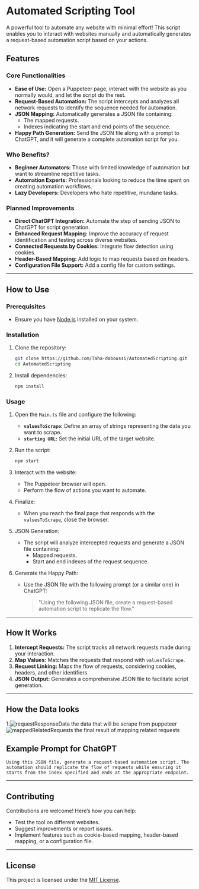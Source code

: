 # Automated Scripting Tool

A powerful tool to automate any website with minimal effort! This script enables you to interact with websites manually and automatically generates a request-based automation script based on your actions.

## Features

### Core Functionalities
- **Ease of Use:** Open a Puppeteer page, interact with the website as you normally would, and let the script do the rest.
- **Request-Based Automation:** The script intercepts and analyzes all network requests to identify the sequence needed for automation.
- **JSON Mapping:** Automatically generates a JSON file containing:
  - The mapped requests.
  - Indexes indicating the start and end points of the sequence.
- **Happy Path Generation:** Send the JSON file along with a prompt to ChatGPT, and it will generate a complete automation script for you.

### Who Benefits?
- **Beginner Automators:** Those with limited knowledge of automation but want to streamline repetitive tasks.
- **Automation Experts:** Professionals looking to reduce the time spent on creating automation workflows.
- **Lazy Developers:** Developers who hate repetitive, mundane tasks.

### Planned Improvements
- **Direct ChatGPT Integration:** Automate the step of sending JSON to ChatGPT for script generation.
- **Enhanced Request Mapping:** Improve the accuracy of request identification and testing across diverse websites.
- **Connected Requests by Cookies:** Integrate flow detection using cookies.
- **Header-Based Mapping:** Add logic to map requests based on headers.
- **Configuration File Support:** Add a config file for custom settings.

---

## How to Use

### Prerequisites
- Ensure you have [Node.js](https://nodejs.org/) installed on your system.

### Installation

1. Clone the repository:
   ```bash
   git clone https://github.com/Taha-daboussi/AutomatedScripting.git
   cd AutomatedScripting
   ```

2. Install dependencies:
   ```bash
   npm install
   ```

### Usage

1. Open the `Main.ts` file and configure the following:
   - **`valuesToScrape`:** Define an array of strings representing the data you want to scrape.
   - **`starting URL`:** Set the initial URL of the target website.

2. Run the script:
   ```bash
   npm start
   ```

3. Interact with the website:
   - The Puppeteer browser will open.
   - Perform the flow of actions you want to automate.

4. Finalize:
   - When you reach the final page that responds with the `valuesToScrape`, close the browser.

5. JSON Generation:
   - The script will analyze intercepted requests and generate a JSON file containing:
     - Mapped requests.
     - Start and end indexes of the request sequence.

6. Generate the Happy Path:
   - Use the JSON file with the following prompt (or a similar one) in ChatGPT:
     > "Using the following JSON file, create a request-based automation script to replicate the flow."

---

## How It Works


1. **Intercept Requests:** The script tracks all network requests made during your interaction.
2. **Map Values:** Matches the requests that respond with `valuesToScrape`.
3. **Request Linking:** Maps the flow of requests, considering cookies, headers, and other identifiers.
4. **JSON Output:** Generates a comprehensive JSON file to facilitate script generation.

---
## How the Data looks

1.![requestResponseData](https://github.com/user-attachments/assets/0e8a28a2-dc25-492b-bc58-b33a4d9a2e42) the data that will be scrape from puppeteer
![mappedRelatedRequests](https://github.com/user-attachments/assets/44d887bb-fc7a-4def-a68d-99300a977a1e) the final result of mapping related requests

## Example Prompt for ChatGPT

```plaintext
Using this JSON file, generate a request-based automation script. The automation should replicate the flow of requests while ensuring it starts from the index specified and ends at the appropriate endpoint.
```

---

## Contributing

Contributions are welcome! Here’s how you can help:
- Test the tool on different websites.
- Suggest improvements or report issues.
- Implement features such as cookie-based mapping, header-based mapping, or a configuration file.

---

## License

This project is licensed under the [MIT License](LICENSE).
